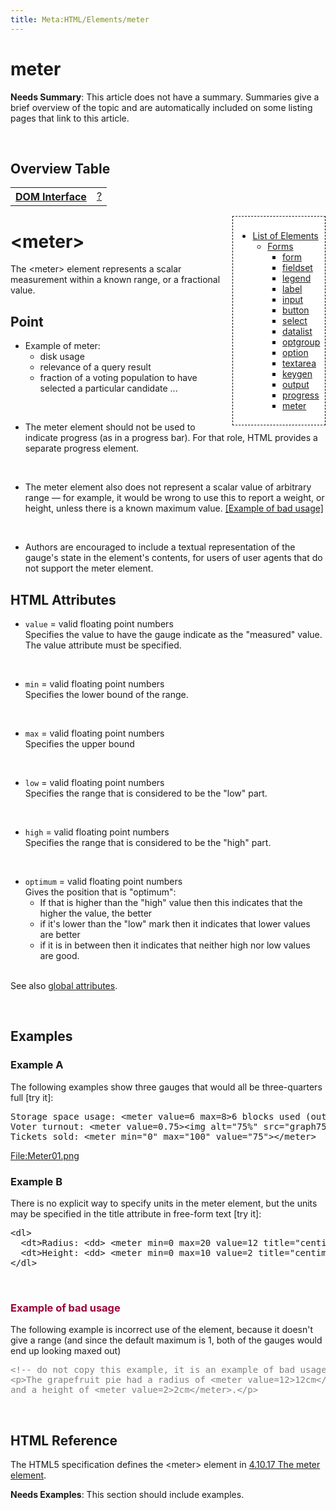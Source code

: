 ```yaml
---
title: Meta:HTML/Elements/meter
---
```

<h1><span class="mw-headline" id="meter">meter</span></h1>
<div class="editors-only">
<p><b>Needs Summary</b>:   This article does not have a summary. Summaries give a brief overview of the topic and are automatically included on some listing pages that link to this article. 
</p>
</div>
<p><br />
</p>
<h2><span class="mw-headline" id="Overview_Table">Overview Table</span></h2>
<table class="wikitable">
<tr>
<th> <a href="/wiki/dom/interface" title="dom/interface"> DOM Interface</a>
</th>
<td> <a href="/w/index.php?title=%3F&amp;action=edit&amp;redlink=1" class="new" title="? (page does not exist)">?</a>
</td></tr></table>
<div style="float: right;background: white;border:1px dashed black;padding: 1ex;margin-left:1ex;">
<ul><li> <a href="/w/index.php?title=HTML/Elements&amp;action=edit&amp;redlink=1" class="new" title="HTML/Elements (page does not exist)">List of Elements</a>
<ul><li> <a href="/w/index.php?title=HTML/Elements&amp;action=edit&amp;redlink=1" class="new" title="HTML/Elements (page does not exist)">Forms</a>
<ul><li> <a href="/w/index.php?title=HTML/Elements/form&amp;action=edit&amp;redlink=1" class="new" title="HTML/Elements/form (page does not exist)">form</a></li>
<li> <a href="/w/index.php?title=HTML/Elements/fieldset&amp;action=edit&amp;redlink=1" class="new" title="HTML/Elements/fieldset (page does not exist)">fieldset</a></li>
<li> <a href="/w/index.php?title=HTML/Elements/legend&amp;action=edit&amp;redlink=1" class="new" title="HTML/Elements/legend (page does not exist)">legend</a></li>
<li> <a href="/w/index.php?title=HTML/Elements/label&amp;action=edit&amp;redlink=1" class="new" title="HTML/Elements/label (page does not exist)">label</a></li>
<li> <a href="/w/index.php?title=HTML/Elements/input&amp;action=edit&amp;redlink=1" class="new" title="HTML/Elements/input (page does not exist)">input</a></li>
<li> <a href="/w/index.php?title=HTML/Elements/button&amp;action=edit&amp;redlink=1" class="new" title="HTML/Elements/button (page does not exist)">button</a></li>
<li> <a href="/w/index.php?title=HTML/Elements/select&amp;action=edit&amp;redlink=1" class="new" title="HTML/Elements/select (page does not exist)">select</a></li>
<li> <a href="/w/index.php?title=HTML/Elements/datalist&amp;action=edit&amp;redlink=1" class="new" title="HTML/Elements/datalist (page does not exist)">datalist</a></li>
<li> <a href="/w/index.php?title=HTML/Elements/optgroup&amp;action=edit&amp;redlink=1" class="new" title="HTML/Elements/optgroup (page does not exist)">optgroup</a></li>
<li> <a href="/w/index.php?title=HTML/Elements/option&amp;action=edit&amp;redlink=1" class="new" title="HTML/Elements/option (page does not exist)">option</a></li>
<li> <a href="/w/index.php?title=HTML/Elements/textarea&amp;action=edit&amp;redlink=1" class="new" title="HTML/Elements/textarea (page does not exist)">textarea</a></li>
<li> <a href="/w/index.php?title=HTML/Elements/keygen&amp;action=edit&amp;redlink=1" class="new" title="HTML/Elements/keygen (page does not exist)">keygen</a></li>
<li> <a href="/w/index.php?title=HTML/Elements/output&amp;action=edit&amp;redlink=1" class="new" title="HTML/Elements/output (page does not exist)">output</a></li>
<li> <a href="/w/index.php?title=HTML/Elements/progress&amp;action=edit&amp;redlink=1" class="new" title="HTML/Elements/progress (page does not exist)">progress</a></li>
<li> <a href="/w/index.php?title=HTML/Elements/meter&amp;action=edit&amp;redlink=1" class="new" title="HTML/Elements/meter (page does not exist)">meter</a></li></ul></li></ul></li></ul>
</div>
<h1><span class="mw-headline" id=".3Cmeter.3E">&lt;meter&gt;</span></h1>
<p>The &lt;meter&gt; element represents a scalar measurement within a known range, or a fractional value.
</p>
<h2><span class="mw-headline" id="Point">Point</span></h2>
<ul><li>Example of meter:
<ul><li>disk usage</li>
<li>relevance of a query result</li>
<li>fraction of a voting population to have selected a particular candidate ...</li></ul></li></ul>
<p><br />
</p>
<ul><li>The meter element should not be used to indicate progress (as in a progress bar). For that role, HTML provides a separate progress element.</li></ul>
<p><br />
</p>
<ul><li>The meter element also does not represent a scalar value of arbitrary range — for example, it would be wrong to use this to report a weight, or height, unless there is a known maximum value. <a href="#Example_of_bad_usage">[Example of bad usage]</a></li></ul>
<p><br />
</p>
<ul><li>Authors are encouraged to include a textual representation of the gauge's state in the element's contents, for users of user agents that do not support the meter element.</li></ul>
<h2><span class="mw-headline" id="HTML_Attributes">HTML Attributes</span></h2>
<ul><li><code>value</code> = valid floating point numbers<br />Specifies the value to have the gauge indicate as the "measured" value.<br />The value attribute must be specified.</li></ul>
<p><br />
</p>
<ul><li><code>min</code> = valid floating point numbers<br />Specifies the lower bound of the range.</li></ul>
<p><br />
</p>
<ul><li><code>max</code> = valid floating point numbers<br />Specifies the upper bound</li></ul>
<p><br />
</p>
<ul><li><code>low</code> = valid floating point numbers<br />Specifies the range that is considered to be the "low" part.</li></ul>
<p><br />
</p>
<ul><li><code>high</code> = valid floating point numbers<br />Specifies the range that is considered to be the "high" part.</li></ul>
<p><br />
</p>
<ul><li><code>optimum</code> = valid floating point numbers<br />Gives the position that is "optimum":
<ul><li>If that is higher than the "high" value then this indicates that the higher the value, the better</li>
<li>if it's lower than the "low" mark then it indicates that lower values are better</li>
<li>if it is in between then it indicates that neither high nor low values are good.</li></ul></li></ul>
<p><br />
See also <a href="/w/index.php?title=HTML/Attributes/_Global&amp;action=edit&amp;redlink=1" class="new" title="HTML/Attributes/ Global (page does not exist)">global attributes</a>.
</p><p><br />
</p>
<h2><span class="mw-headline" id="Examples">Examples</span></h2>
<h3><span class="mw-headline" id="Example_A">Example A</span></h3>
<p>The following examples show three gauges that would all be three-quarters full [try it]:
</p>
<pre>
Storage space usage: &lt;meter value=6 max=8&gt;6 blocks used (out of 8 total)&lt;/meter&gt;
Voter turnout: &lt;meter value=0.75&gt;&lt;img alt=&quot;75%&quot; src=&quot;graph75.png&quot;&gt;&lt;/meter&gt;
Tickets sold: &lt;meter min=&quot;0&quot; max=&quot;100&quot; value=&quot;75&quot;&gt;&lt;/meter&gt;
</pre>
<p><a href="/w/index.php?title=Special:Upload&amp;wpDestFile=Meter01.png" class="new" title="File:Meter01.png">File:Meter01.png</a>
</p>
<h3><span class="mw-headline" id="Example_B">Example B</span></h3>
<p>There is no explicit way to specify units in the meter element, but the units may be specified in the title attribute in free-form text [try it]:
</p>
<pre>
&lt;dl&gt;
  &lt;dt&gt;Radius: &lt;dd&gt; &lt;meter min=0 max=20 value=12 title=&quot;centimeters&quot;&gt;12cm&lt;/meter&gt;
  &lt;dt&gt;Height: &lt;dd&gt; &lt;meter min=0 max=10 value=2 title=&quot;centimeters&quot;&gt;2cm&lt;/meter&gt;
&lt;/dl&gt;
</pre>
<p><br />
</p>
<h3><span class="mw-headline" id="Example_of_bad_usage"><span style="color:#9c0037;">Example of bad usage</span></span></h3>
<p>The following example is incorrect use of the element, because it doesn't give a range (and since the default maximum is 1, both of the gauges would end up looking maxed out)
</p>
<pre style="color:gray;">
&lt;!-- do not copy this example, it is an example of bad usage! --&gt;
&lt;p&gt;The grapefruit pie had a radius of &lt;meter value=12&gt;12cm&lt;/meter&gt;
and a height of &lt;meter value=2&gt;2cm&lt;/meter&gt;.&lt;/p&gt;
</pre> 
<p><br />
</p>
<h2><span class="mw-headline" id="HTML_Reference">HTML Reference</span></h2>
<p>The HTML5 specification defines the &lt;meter&gt; element in <a rel="nofollow" class="external text" href="http://www.w3.org/TR/html5/the-button-element.html#the-meter-element">4.10.17 The meter element</a>.
</p>
<div class="editors-only">
<p><b>Needs Examples</b>:  This section should include examples. 
</p>
</div>
<div class="attribution">
<p><br />
</p><p><br />
</p>
</div>

<!-- Saved in parser cache with key wpwiki:pcache:idhash:922-0!*!0!!*!5!*!esi=1 and timestamp 20150731181605 and revision id 12678
 -->
